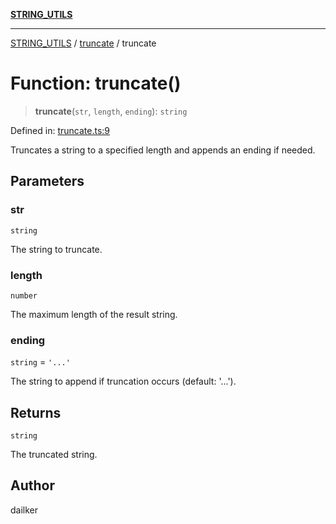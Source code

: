 [**STRING_UTILS**](../../README.md)

***

[STRING_UTILS](../../README.md) / [truncate](../README.md) / truncate

# Function: truncate()

> **truncate**(`str`, `length`, `ending`): `string`

Defined in: [truncate.ts:9](https://github.com/dailker/everyutil/blob/669c80948347059212c7a0ef09fd720ca9b1c411/src/string/truncate.ts#L9)

Truncates a string to a specified length and appends an ending if needed.

## Parameters

### str

`string`

The string to truncate.

### length

`number`

The maximum length of the result string.

### ending

`string` = `'...'`

The string to append if truncation occurs (default: '...').

## Returns

`string`

The truncated string.

## Author

dailker
